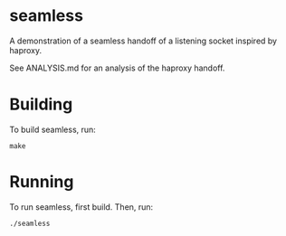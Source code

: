 # seamless

A demonstration of a seamless handoff of a listening socket inspired by haproxy.

See ANALYSIS.md for an analysis of the haproxy handoff.

# Building

To build seamless, run:

```
make
```

# Running

To run seamless, first build. Then, run:

```
./seamless
```
